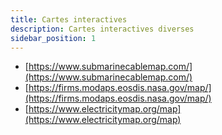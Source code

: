 ```yaml
---
title: Cartes interactives
description: Cartes interactives diverses
sidebar_position: 1
---
```


- [https://www.submarinecablemap.com/](https://www.submarinecablemap.com/)
- [https://firms.modaps.eosdis.nasa.gov/map/](https://firms.modaps.eosdis.nasa.gov/map/)
- [https://www.electricitymap.org/map](https://www.electricitymap.org/map)
